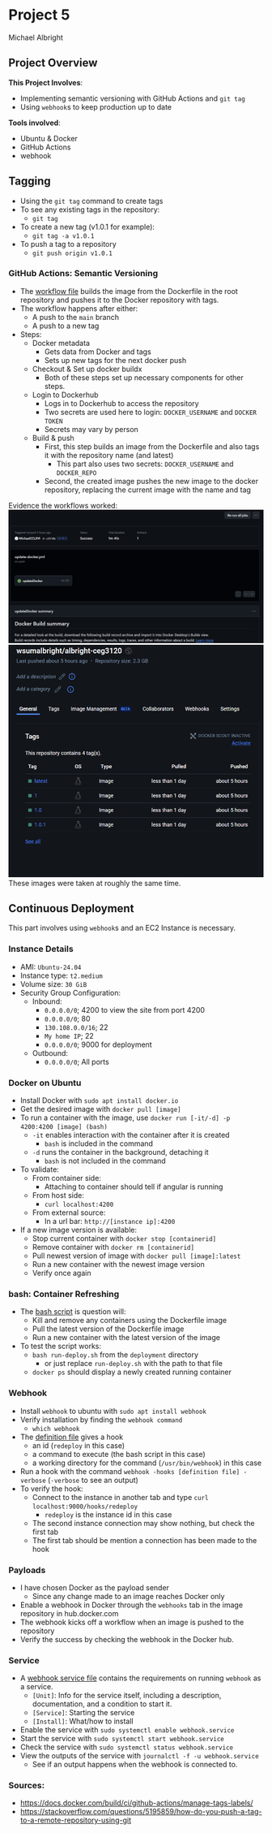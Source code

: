 # Project 5
Michael Albright


## Project Overview
**This Project Involves**:
- Implementing semantic versioning with GitHub Actions and `git tag`
- Using `webhook`s to keep production up to date

**Tools involved**:
- Ubuntu & Docker
- GitHub Actions
- webhook


## Tagging
* Using the `git tag` command to create tags
* To see any existing tags in the repository:
  * `git tag`
* To create a new tag (v1.0.1 for example):
  * `git tag -a v1.0.1`
* To push a tag to a repository
  * `git push origin v1.0.1`

### GitHub Actions: Semantic Versioning
* The [workflow file](.github/workflows/update-docker.yml) builds the image from the Dockerfile in the root repository and pushes it to the Docker repository with tags.
* The workflow happens after either:
  * A push to the `main` branch
  * A push to a new tag
* Steps:
  * Docker metadata
    * Gets data from Docker and tags
    * Sets up new tags for the next docker push
  * Checkout & Set up docker buildx
    * Both of these steps set up necessary components for other steps.
  * Login to Dockerhub
    * Logs in to Dockerhub to access the repository
    * Two secrets are used here to login: `DOCKER_USERNAME` and `DOCKER TOKEN`
    * Secrets may vary by person
  * Build & push
    * First, this step builds an image from the Dockerfile and also tags it with the repository name (and latest)
      * This part also uses two secrets: `DOCKER_USERNAME` and `DOCKER_REPO`
    * Second, the created image pushes the new image to the docker repository, replacing the current image with the name and tag

Evidence the workflows worked:
![The GitHub Action ran](images/GitHubActionRan.png)
![The Docker images with versions](images/DockerSemanticVersion.png)
These images were taken at roughly the same time.


## Continuous Deployment
This part involves using `webhook`s and an EC2 Instance is necessary.

### Instance Details
* AMI:              `Ubuntu-24.04`
* Instance type:    `t2.medium`
* Volume size:      `30 GiB`
* Security Group Configuration:
  * Inbound:
    * `0.0.0.0/0`; 4200     to view the site from port 4200
    * `0.0.0.0/0`; 80
    * `130.108.0.0/16`; 22
    * `My home IP`; 22
    * `0.0.0.0/0`; 9000     for deployment
  * Outbound:
    * `0.0.0.0/0`; All ports

### Docker on Ubuntu
* Install Docker with `sudo apt install docker.io`
* Get the desired image with `docker pull [image]`
* To run a container with the image, use `docker run [-it/-d] -p 4200:4200 [image] (bash)`
  * `-it` enables interaction with the container after it is created
    * `bash` is included in the command
  * `-d` runs the container in the background, detaching it
    * `bash` is not included in the command
* To validate:
  * From container side:
    * Attaching to container should tell if angular is running
  * From host side:
    * `curl localhost:4200`
  * From external source:
    * In a url bar: `http://[instance ip]:4200`
* If a new image version is available:
  * Stop current container with `docker stop [containerid]`
  * Remove container with `docker rm [containerid]`
  * Pull newest version of image with `docker pull [image]:latest`
  * Run a new container with the newest image version
  * Verify once again

### bash: Container Refreshing
* The [bash script](deployment/run-deploy.sh) is question will:
  * Kill and remove any containers using the Dockerfile image
  * Pull the latest version of the Dockerfile image
  * Run a new container with the latest version of the image
* To test the script works:
  * `bash run-deploy.sh` from the `deployment` directory
    * or just replace `run-deploy.sh` with the path to that file
  * `docker ps` should display a newly created running container

### Webhook
* Install `webhook` to ubuntu with `sudo apt install webhook`
* Verify installation by finding the `webhook command`
  * `which webhook`
* The [definition file](deployment/hooks.json) gives a hook
  * an id (`redeploy` in this case)
  * a command to execute (the bash script in this case)
  * a working directory for the command (`/usr/bin/webhook`) in this case
* Run a hook with the command `webhook -hooks [definition file] -verbose` (`-verbose` to see an output)
* To verify the hook:
  * Connect to the instance in another tab and type `curl localhost:9000/hooks/redeploy`
    * `redeploy` is the instance id in this case
  * The second instance connection may show nothing, but check the first tab
  * The first tab should be mention a connection has been made to the hook

### Payloads
* I have chosen Docker as the payload sender
  * Since any change made to an image reaches Docker only
* Enable a webhook in Docker through the `webhooks` tab in the image repository in hub.docker.com
* The webhook kicks off a workflow when an image is pushed to the repository
* Verify the success by checking the webhook in the Docker hub.

### Service
* A [webhook service file](deployment/webhook.service) contains the requirements on running `webhook` as a service.
  * `[Unit]`:    Info for the service itself, including a description, documentation, and a condition to start it.
  * `[Service]`: Starting the service
  * `[Install]`: What/how to install
* Enable the service with `sudo systemctl enable webhook.service`
* Start the service with `sudo systemctl start webhook.service`
* Check the service with `sudo systemctl status webhook.service`
* View the outputs of the service with `journalctl -f -u webhook.service`
  * See if an output happens when the webhook is connected to. 


### Sources:
* https://docs.docker.com/build/ci/github-actions/manage-tags-labels/
* https://stackoverflow.com/questions/5195859/how-do-you-push-a-tag-to-a-remote-repository-using-git
